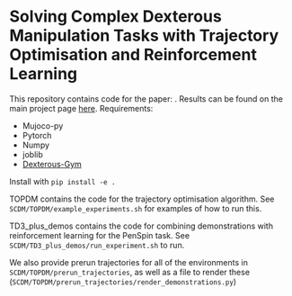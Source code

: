 # Solving Complex Dexterous Manipulation Tasks with Trajectory Optimisation and Reinforcement Learning

This repository contains code for the paper: <insert link>. Results can be found on the main project page <a href="https://dexterous-manipulation.github.io">here</a>.
Requirements:
* Mujoco-py
* Pytorch
* Numpy
* joblib
* <a href="https://github.com/henrycharlesworth/dexterous-gym">Dexterous-Gym</a>

Install with ```pip install -e .```

TOPDM contains the code for the trajectory optimisation algorithm. See ```SCDM/TOPDM/example_experiments.sh``` for examples of how to run this.

TD3_plus_demos contains the code for combining demonstrations with reinforcement learning for the PenSpin task. See ```SCDM/TD3_plus_demos/run_experiment.sh``` to run.

We also provide prerun trajectories for all of the environments in ```SCDM/TOPDM/prerun_trajectories```, as well as a file to render these (```SCDM/TOPDM/prerun_trajectories/render_demonstrations.py```)
